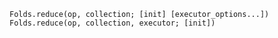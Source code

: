     Folds.reduce(op, collection; [init] [executor_options...])
    Folds.reduce(op, collection, executor; [init])
